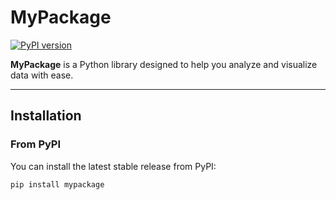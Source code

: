 # MyPackage

[![PyPI version](https://badge.fury.io/py/mypackage.svg)](https://badge.fury.io/py/mypackage)

**MyPackage** is a Python library designed to help you analyze and visualize data with ease.  

---

## Installation

### From PyPI
You can install the latest stable release from PyPI:

```bash
pip install mypackage
